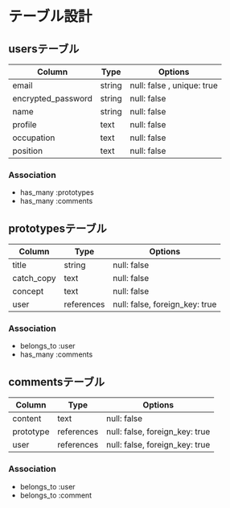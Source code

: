 # テーブル設計

## usersテーブル
| Column             | Type       | Options                        |
| ------------------ | ---------- | ------------------------------ |
| email              | string     | null: false , unique: true     |
| encrypted_password | string     | null: false                    |
| name               | string     | null: false                    |
| profile            | text       | null: false                    |
| occupation         | text       | null: false                    |
| position           | text       | null: false                    |

### Association
- has_many :prototypes
- has_many :comments


## prototypesテーブル
| Column             | Type       | Options                        |
| ------------------ | ---------- | ------------------------------ |
| title              | string     | null: false                    |
| catch_copy         | text       | null: false                    |
| concept            | text       | null: false                    |
| user               | references | null: false, foreign_key: true |

### Association
- belongs_to :user
- has_many :comments


## commentsテーブル
| Column             | Type       | Options                        |
| ------------------ | ---------- | ------------------------------ |
| content            | text       | null: false                    |
| prototype          | references | null: false, foreign_key: true |
| user               | references | null: false, foreign_key: true |

### Association
- belongs_to :user
- belongs_to :comment